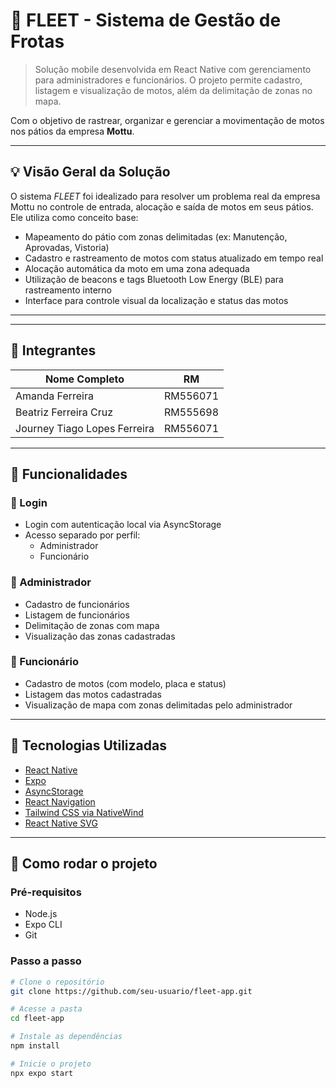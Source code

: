 # 📱 FLEET - Sistema de Gestão de Frotas

> Solução mobile desenvolvida em React Native com gerenciamento para administradores e funcionários. O projeto permite cadastro, listagem e visualização de motos, além da delimitação de zonas no mapa.

Com o objetivo de rastrear, organizar e gerenciar a movimentação de motos nos pátios da empresa **Mottu**.

---

## 💡 Visão Geral da Solução

O sistema _FLEET_ foi idealizado para resolver um problema real da empresa Mottu no controle de entrada, alocação e saída de motos em seus pátios. Ele utiliza como conceito base:

- Mapeamento do pátio com zonas delimitadas (ex: Manutenção, Aprovadas, Vistoria)
- Cadastro e rastreamento de motos com status atualizado em tempo real
- Alocação automática da moto em uma zona adequada
- Utilização de beacons e tags Bluetooth Low Energy (BLE) para rastreamento interno
- Interface para controle visual da localização e status das motos

---

---

## 👥 Integrantes

| Nome Completo                | RM       |
| ---------------------------- | -------- |
| Amanda Ferreira              | RM556071 |
| Beatriz Ferreira Cruz        | RM555698 |
| Journey Tiago Lopes Ferreira | RM556071 |

---

## 🧩 Funcionalidades

### 🔐 Login

- Login com autenticação local via AsyncStorage
- Acesso separado por perfil:
  - Administrador
  - Funcionário

### 👤 Administrador

- Cadastro de funcionários
- Listagem de funcionários
- Delimitação de zonas com mapa
- Visualização das zonas cadastradas

### 🛵 Funcionário

- Cadastro de motos (com modelo, placa e status)
- Listagem das motos cadastradas
- Visualização de mapa com zonas delimitadas pelo administrador

---

## 🧰 Tecnologias Utilizadas

- [React Native](https://reactnative.dev/)
- [Expo](https://expo.dev/)
- [AsyncStorage](https://github.com/react-native-async-storage/async-storage)
- [React Navigation](https://reactnavigation.org/)
- [Tailwind CSS via NativeWind](https://www.nativewind.dev/)
- [React Native SVG](https://github.com/software-mansion/react-native-svg)

---

## 🚀 Como rodar o projeto

### Pré-requisitos

- Node.js
- Expo CLI
- Git

### Passo a passo

```bash
# Clone o repositório
git clone https://github.com/seu-usuario/fleet-app.git

# Acesse a pasta
cd fleet-app

# Instale as dependências
npm install

# Inicie o projeto
npx expo start
```
